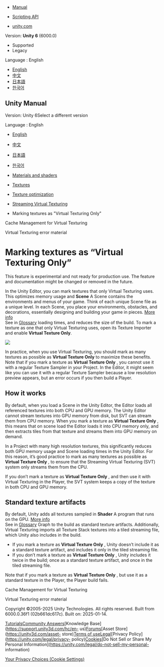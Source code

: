 [](https://docs.unity3d.com)

  * [Manual](../Manual/index.html)
  * [Scripting API](../ScriptReference/index.html)

  * [unity.com](https://unity.com/)

Version: **Unity 6** (6000.0)

  * Supported
  * Legacy

Language : English

  * [English](/Manual/svt-marking-textures.html)
  * [中文](/cn/current/Manual/svt-marking-textures.html)
  * [日本語](/ja/current/Manual/svt-marking-textures.html)
  * [한국어](/kr/current/Manual/svt-marking-textures.html)

[](https://docs.unity3d.com)

## Unity Manual

Version: Unity 6Select a different version

Language : English

  * [English](/Manual/svt-marking-textures.html)
  * [中文](/cn/current/Manual/svt-marking-textures.html)
  * [日本語](/ja/current/Manual/svt-marking-textures.html)
  * [한국어](/kr/current/Manual/svt-marking-textures.html)

  * [Materials and shaders](materials-and-shaders.html)
  * [Textures](Textures-landing.html)
  * [Texture optimization](TextureLoading.html)
  * [Streaming Virtual Texturing](svt-streaming-virtual-texturing.html)
  * Marking textures as "Virtual Texturing Only"

[](svt-cache-management.html)

Cache Management for Virtual Texturing

[](svt-error-material.html)

Virtual Texturing error material

# Marking textures as “Virtual Texturing Only”

This feature is experimental and not ready for production use. The feature and
documentation might be changed or removed in the future.

In the Unity Editor, you can mark textures that only Virtual Texturing uses.
This optimizes memory usage and **Scene** A Scene contains the environments
and menus of your game. Think of each unique Scene file as a unique level. In
each Scene, you place your environments, obstacles, and decorations,
essentially designing and building your game in pieces. [More
info](CreatingScenes.html)  
See in [Glossary](Glossary.html#Scene) loading times, and reduces the size of
the build. To mark a texture as one that only Virtual Texturing uses, open its
Texture Importer and enable **Virtual Texture Only**.

![](../uploads/Main/svt-marking-textures01.png)

In practice, when you use Virtual Texturing, you should mark as many textures
as possible as **Virtual Texture Only** to maximize these benefits. Note that
if you mark a texture as **Virtual Texture Only** , you cannot use it with a
regular Texture Sampler in your Project. In the Editor, it might seem like you
can use it with a regular Texture Sampler because a low resolution preview
appears, but an error occurs if you then build a Player.

## How it works

By default, when you load a Scene in the Unity Editor, the Editor loads all
referenced textures into both CPU and GPU memory. The Unity Editor cannot
stream textures into GPU memory from disk, but SVT can stream them from CPU
memory. When you mark a texture as **Virtual Texture Only** , this means that
on scene load the Editor loads it into CPU memory only, and then extracts
tiles from that texture and streams them into GPU memory on demand.

In a Project with many high resolution textures, this significantly reduces
both GPU memory usage and Scene loading times in the Unity Editor. For this
reason, it’s good practice to mark as many textures as possible as **Virtual
Texture Only** , to ensure that the Streaming Virtual Texturing (SVT) system
only streams them from the CPU.

If you don’t mark a texture as **Virtual Texture Only** , and then use it with
Virtual Texturing in the Player, the SVT system keeps a copy of the texture in
both CPU and GPU memory.

## Standard texture artifacts

By default, Unity adds all textures sampled in **Shader** A program that runs
on the GPU. [More info](Shaders.html)  
See in [Glossary](Glossary.html#Shader) Graph to the build as standard texture
artifacts. Additionally, Virtual Texturing imports all Texture Stack textures
into a tiled streaming file, which Unity also includes in the build.

  * If you mark a texture as **Virtual Texture Only** , Unity doesn’t include it as a standard texture artifact, and includes it only in the tiled streaming file.
  * If you don’t mark a texture as **Virtual Texture Only** , Unity includes it twice in the build; once as a standard texture artifact, and once in the tiled streaming file.

Note that if you mark a texture as **Virtual Texture Only** , but use it as a
standard texture in the Player, the Player build fails.

[](svt-cache-management.html)

Cache Management for Virtual Texturing

[](svt-error-material.html)

Virtual Texturing error material

Copyright ©2005-2025 Unity Technologies. All rights reserved. Built from
6000.0.36f1 (02b661dc617c). Built on: 2025-01-14.

[Tutorials](https://learn.unity.com/)[Community
Answers](https://answers.unity3d.com)[Knowledge
Base](https://support.unity3d.com/hc/en-
us)[Forums](https://forum.unity3d.com)[Asset Store](https://unity3d.com/asset-
store)[Terms of
use](https://docs.unity3d.com/Manual/TermsOfUse.html)[Legal](https://unity.com/legal)[Privacy
Policy](https://unity.com/legal/privacy-
policy)[Cookies](https://unity.com/legal/cookie-policy)[Do Not Sell or Share
My Personal Information](https://unity.com/legal/do-not-sell-my-personal-
information)

[Your Privacy Choices (Cookie Settings)](javascript:void\(0\);)

